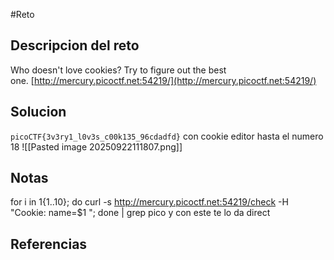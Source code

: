 #Reto 
## Descripcion del reto
Who doesn't love cookies? Try to figure out the best one. [http://mercury.picoctf.net:54219/](http://mercury.picoctf.net:54219/)
## Solucion
`picoCTF{3v3ry1_l0v3s_c00k135_96cdadfd}`
con cookie editor hasta el numero 18
![[Pasted image 20250922111807.png]]
## Notas
for i in 1{1..10}; do curl -s http://mercury.picoctf.net:54219/check -H  "Cookie: name=$1 "; done | grep pico
y con este te lo da direct
## Referencias
